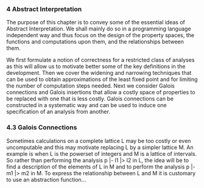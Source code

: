 ### 4 Abstract Interpretation

The purpose of this chapter is to convey some of the essential ideas of Abstract Interpretation. We shall mainly do so in a programming language independent way and thus focus on the design of the property spaces, the functions and computations upon them, and the relationships between them.

We first formulate a notion of correctness for a restricted class of analyses as this will allow us to motivate better some of the key definitions in the development. Then we cover the widening and narrowing techniques that can be used to obtain approximations of the least fixed point and for limiting the number of computation steps needed. Next we consider Galois connections and Galois insertions that allow a costly space of properties to be replaced with one that is less costly. Galois connections can be constructed in a systematic way and can be used to induce one specification of an analysis from another.


### 4.3 Galois Connections

Sometimes calculations on a complete lattice L may be too costly or even uncomputable and this may motivate replacing L by a simpler lattice M. An example is when L is the powerset of integers and M is a lattice of intervals. So rather than performing the analysis p |- l1 |> l2 in L, the idea will be to find a description of the elements of L in M and to perform the analysis p |- m1 |> m2 in M. To express the relationship between L and M it is customary to use an abstraction function...
